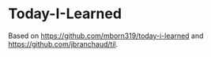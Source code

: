 # Today-I-Learned
Based on https://github.com/mborn319/today-i-learned and https://github.com/jbranchaud/til.
